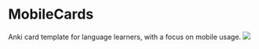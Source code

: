 # MobileCards
Anki card template for language learners, with a focus on mobile usage.
<img src="![ankicards](https://github.com/user-attachments/assets/a1eec10a-b316-4621-b329-19fa8abbef38)" />

